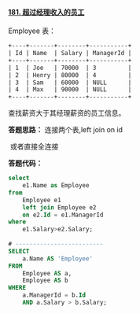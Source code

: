 #### [181. 超过经理收入的员工](https://leetcode-cn.com/problems/employees-earning-more-than-their-managers/)

Employee 表：

```html
+----+-------+--------+-----------+
| Id | Name  | Salary | ManagerId |
+----+-------+--------+-----------+
| 1  | Joe   | 70000  | 3         |
| 2  | Henry | 80000  | 4         |
| 3  | Sam   | 60000  | NULL      |
| 4  | Max   | 90000  | NULL      |
+----+-------+--------+-----------+
```

查找薪资大于其经理薪资的员工信息。

**答题思路：** 连接两个表,left join on id 

​					或者直接全连接



**答题代码：**

```sql
select 
	e1.Name as Employee 
from 
	Employee e1 
	left join Employee e2 
	on e2.Id = e1.ManagerId
where 
	e1.Salary>e2.Salary;
	
# -------------------------
SELECT
    a.Name AS 'Employee'
FROM
    Employee AS a,
    Employee AS b
WHERE
    a.ManagerId = b.Id
    AND a.Salary > b.Salary;
```


